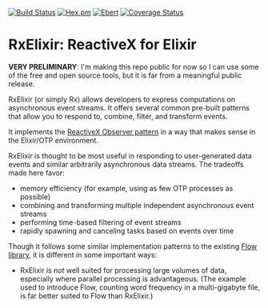 [![Build Status](https://travis-ci.org/scouten/rx.svg?branch=master "Build Status")](https://travis-ci.org/scouten/rx)
[![Hex.pm](https://img.shields.io/hexpm/v/rx.svg)](https://hex.pm/packages/rx)
[![Ebert](https://ebertapp.io/github/scouten/rx.svg)](https://ebertapp.io/github/scouten/rx)
[![Coverage Status](https://coveralls.io/repos/github/scouten/rx/badge.svg?branch=master)](https://coveralls.io/github/scouten/rx?branch=master)

# RxElixir: ReactiveX for Elixir

**VERY PRELIMINARY**: I'm making this repo public for now so I can use some of the
free and open source tools, but it is far from a meaningful public release.

RxElixir (or simply Rx) allows developers to express computations on asynchronous
event streams. It offers several common pre-built patterns that allow you to respond
to, combine, filter, and transform events.

It implements the [ReactiveX Observer pattern](http://reactivex.io/) in a way
that makes sense in the Elixir/OTP environment.

RxElixir is thought to be most useful in responding to user-generated data events
and similar arbitrarily asynchronous data streams. The tradeoffs made here favor:

- memory efficiency (for example, using as few OTP processes as possible)
- combining and transforming multiple independent asynchronous event streams
- performing time-based filtering of event streams
- rapidly spawning and canceling tasks based on events over time

Though it follows some similar implementation patterns to the existing
[Flow library](https://hexdocs.pm/flow/), it is different in some important ways:

- RxElixir is _not_ well suited for processing large volumes of data, especially
  where parallel processing is advantageous. (The example used to introduce Flow,
  counting word frequency in a multi-gigabyte file, is far better suited to Flow than
  RxElixir.)
